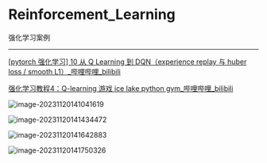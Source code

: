 # Reinforcement_Learning
强化学习案例

---

[[pytorch 强化学习\] 10 从 Q Learning 到 DQN（experience replay 与 huber loss / smooth L1）_哔哩哔哩_bilibili](https://www.bilibili.com/video/BV1Fs4y1p75P/?spm_id_from=333.788&vd_source=40437a7834b5b148effaa5971e14f8d6)



[强化学习教程4：Q-learning 游戏 ice lake python gym_哔哩哔哩_bilibili](https://www.bilibili.com/video/BV1KM41197L7/?spm_id_from=333.788&vd_source=40437a7834b5b148effaa5971e14f8d6)

![image-20231120141041619](C:\Users\YanJun\AppData\Roaming\Typora\typora-user-images\image-20231120141041619.png)

![image-20231120141434472](C:\Users\YanJun\AppData\Roaming\Typora\typora-user-images\image-20231120141434472.png)

![image-20231120141642883](C:\Users\YanJun\AppData\Roaming\Typora\typora-user-images\image-20231120141642883.png)

![image-20231120141750326](C:\Users\YanJun\AppData\Roaming\Typora\typora-user-images\image-20231120141750326.png)
